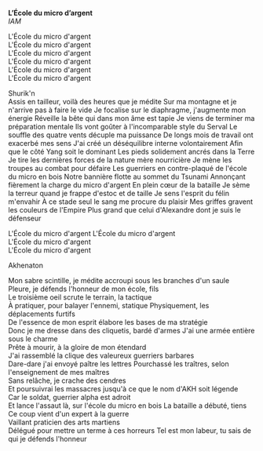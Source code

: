 **L’École du micro d’argent**  
*IAM*  


L'École du micro d'argent  
L'École du micro d'argent  
L'École du micro d'argent  
L'École du micro d'argent  
L'École du micro d'argent  
L'École du micro d'argent

Shurik'n  
Assis en tailleur, voilà des heures que je médite
Sur ma montagne et je n'arrive pas à faire le vide
Je focalise sur le diaphragme, j'augmente mon énergie
Réveille la bête qui dans mon âme est tapie
Je viens de terminer ma préparation mentale
Ils vont goûter à l'incomparable style du Serval
Le souffle des quatre vents décuple ma puissance
De longs mois de travail ont exacerbé mes sens
J'ai créé un déséquilibre interne volontairement
Afin que le côté Yang soit le dominant
Les pieds solidement ancrés dans la Terre
Je tire les dernières forces de la nature mère nourricière
Je mène les troupes au combat pour défaire
Les guerriers en contre-plaqué de l'école du micro en bois
Notre bannière flotte au sommet du Tsunami
Annonçant fièrement la charge du micro d'argent
En plein cœur de la bataille
Je sème la terreur quand je frappe d'estoc et de taille
Je sens l'esprit du félin m'envahir
À ce stade seul le sang me procure du plaisir
Mes griffes gravent les couleurs de l'Empire
Plus grand que celui d'Alexandre dont je suis le défenseur  

L'École du micro d'argent
L'École du micro d'argent  
L'École du micro d'argent  
L'École du micro d'argent  

Akhenaton

Mon sabre scintille, je médite accroupi sous les branches d'un saule  
Pleure, je défends l'honneur de mon école, fils  
Le troisième oeil scrute le terrain, la tactique  
À pratiquer, pour balayer l'ennemi, statique Physiquement, les déplacements furtifs  
De l'essence de mon esprit élabore les bases de ma stratégie  
Donc je me dresse dans des cliquetis, bardé d'armes J'ai une armée entière sous le charme  
Prête à mourir, à la gloire de mon étendard  
J'ai rassemblé la clique des valeureux guerriers barbares  
Dare-dare j'ai envoyé paître les lettres Pourchassé les traîtres, selon l'enseignement de mes maîtres  
Sans relâche, je crache des cendres  
Et poursuivrai les massacres jusqu'à ce que le nom d'AKH soit légende  
Car le soldat, guerrier alpha est adroit  
Et lance l'assaut là, sur l'école du micro en bois La bataille a débuté, tiens  
Ce coup vient d'un expert à la guerre  
Vaillant praticien des arts martiens  
Délégué pour mettre un terme à ces horreurs
Tel est mon labeur, tu sais de qui je défends l'honneur